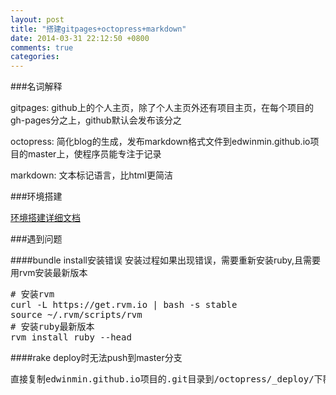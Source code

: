```yaml
---
layout: post
title: "搭建gitpages+octopress+markdown"
date: 2014-03-31 22:12:50 +0800
comments: true
categories: 
---
```

###名词解释

gitpages: github上的个人主页，除了个人主页外还有项目主页，在每个项目的gh-pages分之上，github默认会发布该分之

octopress: 简化blog的生成，发布markdown格式文件到edwinmin.github.io项目的master上，使程序员能专注于记录

markdown: 文本标记语言，比html更简洁

<!--more-->

###环境搭建

[环境搭建详细文档](http://chensy0203.github.io/posts/hello-octopress.html)

###遇到问题

####bundle install安装错误
安装过程如果出现错误，需要重新安装ruby,且需要用rvm安装最新版本
<pre>
# 安装rvm
curl -L https://get.rvm.io | bash -s stable
source ~/.rvm/scripts/rvm
# 安装ruby最新版本
rvm install ruby --head
</pre>

####rake deploy时无法push到master分支
<pre>
直接复制edwinmin.github.io项目的.git目录到/octopress/_deploy/下覆盖更新.git文件
</pre>